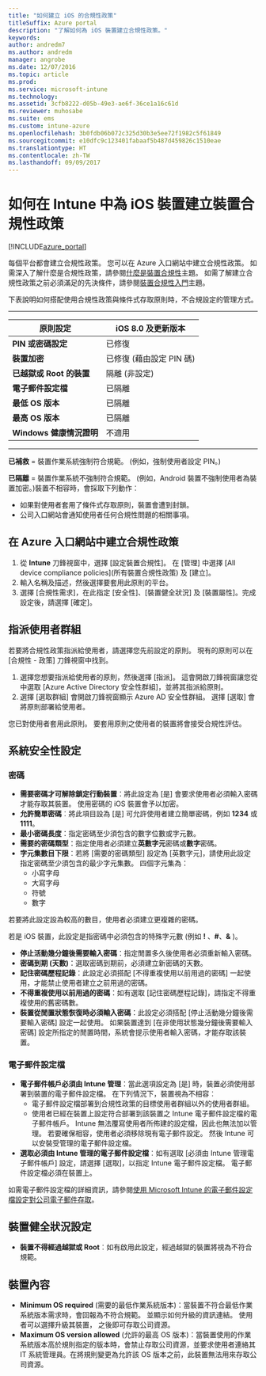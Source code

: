 ```yaml
---
title: "如何建立 iOS 的合規性政策"
titleSuffix: Azure portal
description: "了解如何為 iOS 裝置建立合規性政策。"
keywords: 
author: andredm7
ms.author: andredm
manager: angrobe
ms.date: 12/07/2016
ms.topic: article
ms.prod: 
ms.service: microsoft-intune
ms.technology: 
ms.assetid: 3cfb8222-d05b-49e3-ae6f-36ce1a16c61d
ms.reviewer: muhosabe
ms.suite: ems
ms.custom: intune-azure
ms.openlocfilehash: 3b0fdb06b072c325d30b3e5ee72f1982c5f61849
ms.sourcegitcommit: e10dfc9c123401fabaaf5b487d459826c1510eae
ms.translationtype: HT
ms.contentlocale: zh-TW
ms.lasthandoff: 09/09/2017
---
```

# <a name="how-to-create-a-device-compliance-policy-for-ios-devices-in-intune"></a>如何在 Intune 中為 iOS 裝置建立裝置合規性政策


[!INCLUDE[azure_portal](./includes/azure_portal.md)]

每個平台都會建立合規性政策。  您可以在 Azure 入口網站中建立合規性政策。 如需深入了解什麼是合規性政策，請參閱[什麼是裝置合規性](device-compliance.md)主題。 如需了解建立合規性政策之前必須滿足的先決條件，請參閱[裝置合規性入門](device-compliance-get-started.md)主題。

下表說明如何搭配使用合規性政策與條件式存取原則時，不合規設定的管理方式。

-------------------------------


| **原則設定** | **iOS 8.0 及更新版本** |
| --- | --- |
| **PIN 或密碼設定** | 已修復 |   
| **裝置加密** | 已修復 (藉由設定 PIN 碼) |
| **已越獄或 Root 的裝置** | 隔離 (非設定)
| **電子郵件設定檔** | 已隔離 |
|**最低 OS 版本** | 已隔離 |
| **最高 OS 版本** | 已隔離 |  
| **Windows 健康情況證明** | 不適用 |  
----------------------------


**已補救** = 裝置作業系統強制符合規範。 (例如，強制使用者設定 PIN。)

**已隔離** = 裝置作業系統不強制符合規範。 (例如，Android 裝置不強制使用者為裝置加密。)裝置不相容時，會採取下列動作︰

- 如果對使用者套用了條件式存取原則，裝置會遭到封鎖。
- 公司入口網站會通知使用者任何合規性問題的相關事項。

## <a name="create-a-compliance-policy-in-the-azure-portal"></a>在 Azure 入口網站中建立合規性政策

1. 從 **Intune** 刀鋒視窗中，選擇 [設定裝置合規性]。 在 [管理] 中選擇 [All device compliance policies]\(所有裝置合規性政策) 及 [建立]。
2. 輸入名稱及描述，然後選擇要套用此原則的平台。
3. 選擇 [合規性需求]，在此指定 [安全性]、[裝置健全狀況] 及 [裝置屬性]。完成設定後，請選擇 [確定]。

<!--- 4. Choose **Actions for noncompliance** to say what actions should happen when a device is determined as noncompliant with this policy.
5. In the **Actions for noncompliance** blade, choose **Add** to create a new action.  The action parameters blade allows you to specify the action, email recipients that should receive the notification in addition to the user of the device, and the content of the notification that you want to send.
7. The message template option allows you to create several custom emails depending on when the action is set to take. For example, you can create a message for notifications that are sent for the first time and a different message for final warning before access is blocked. The custom messages that you create can be used for all your device compliance policy.
7. Specify the **Grace period** which determines when that action to take place.  For example, you may want to send a notification as soon as the device is evaluated as noncompliant, but allow some time before enforcing the conditional access policy to block access to company resources like SharePoint online.
8. Choose **Add** to finish creating the action.
9. You can create multiple actions and the sequence in which they should occur. Choose **Ok** when you are finished creating all the actions.--->

## <a name="assign-user-groups"></a>指派使用者群組

若要將合規性政策指派給使用者，請選擇您先前設定的原則。 現有的原則可以在 [合規性 - 政策] 刀鋒視窗中找到。

1. 選擇您想要指派給使用者的原則，然後選擇 [指派]。 這會開啟刀鋒視窗讓您從中選取 [Azure Active Directory 安全性群組]，並將其指派給原則。
2. 選擇 [選取群組] 會開啟刀鋒視窗顯示 Azure AD 安全性群組。  選擇 [選取] 會將原則部署給使用者。

您已對使用者套用此原則。  要套用原則之使用者的裝置將會接受合規性評估。

<!---## Compliance policy settings--->

## <a name="system-security-settings"></a>系統安全性設定

### <a name="password"></a>密碼

- **需要密碼才可解除鎖定行動裝置**：將此設定為 [是] 會要求使用者必須輸入密碼才能存取其裝置。 使用密碼的 iOS 裝置會予以加密。
- **允許簡單密碼**︰將此項目設為 [是] 可允許使用者建立簡單密碼，例如 **1234** 或 **1111**。
- **最小密碼長度**：指定密碼至少須包含的數字位數或字元數。
- **需要的密碼類型**：指定使用者必須建立**英數字元**密碼或**數字**密碼。
- **字元集數目下限**︰若將 [需要的密碼類型] 設定為 [英數字元]，請使用此設定指定密碼至少須包含的最少字元集數。 四個字元集為：
  - 小寫字母
  - 大寫字母
  - 符號
  - 數字

若要將此設定設為較高的數目，使用者必須建立更複雜的密碼。

若是 iOS 裝置，此設定是指密碼中必須包含的特殊字元數 (例如 **!** 、**#**、**&amp;** )。

- **停止活動幾分鐘後需要輸入密碼**：指定閒置多久後使用者必須重新輸入密碼。
- **密碼到期 (天數)**：選取密碼到期前，必須建立新密碼的天數。
- **記住密碼歷程記錄**：此設定必須搭配 [不得重複使用以前用過的密碼] 一起使用，才能禁止使用者建立之前用過的密碼。
- **不得重複使用以前用過的密碼**：如有選取 [記住密碼歷程記錄]，請指定不得重複使用的舊密碼數。
- **裝置從閒置狀態恢復時必須輸入密碼**：此設定必須搭配 [停止活動幾分鐘後需要輸入密碼] 設定一起使用。 如果裝置達到 [在非使用狀態幾分鐘後需要輸入密碼] 設定所指定的閒置時間，系統會提示使用者輸入密碼，才能存取該裝置。

### <a name="email-profile"></a>電子郵件設定檔

- **電子郵件帳戶必須由 Intune 管理**：當此選項設定為 [是] 時，裝置必須使用部署到裝置的電子郵件設定檔。 在下列情況下，裝置視為不相容︰
  - 電子郵件設定檔部署到合規性政策的目標使用者群組以外的使用者群組。
  - 使用者已經在裝置上設定符合部署到該裝置之 Intune 電子郵件設定檔的電子郵件帳戶。 Intune 無法覆寫使用者所佈建的設定檔，因此也無法加以管理。 若要確保相容，使用者必須移除現有電子郵件設定。 然後 Intune 可以安裝受管理的電子郵件設定檔。
- **選取必須由 Intune 管理的電子郵件設定檔**︰如有選取 [必須由 Intune 管理電子郵件帳戶] 設定，請選擇 [選取]，以指定 Intune 電子郵件設定檔。 電子郵件設定檔必須在裝置上。

如需電子郵件設定檔的詳細資訊，請參閱[使用 Microsoft Intune 的電子郵件設定檔設定對公司電子郵件存取](https://docs.microsoft.com/intune-classic/deploy-use/configure-access-to-corporate-email-using-email-profiles-with-microsoft-intune)。

## <a name="device-health-settings"></a>裝置健全狀況設定

- **裝置不得經過越獄或 Root**︰如有啟用此設定，經過越獄的裝置將視為不符合規範。

## <a name="device-properties"></a>裝置內容

- **Minimum OS required** (需要的最低作業系統版本)：當裝置不符合最低作業系統版本需求時，會回報為不符合規範。 並顯示如何升級的資訊連結。 使用者可以選擇升級其裝置， 之後即可存取公司資源。
- **Maximum OS version allowed** (允許的最高 OS 版本)：當裝置使用的作業系統版本高於規則指定的版本時，會禁止存取公司資源，並要求使用者連絡其 IT 系統管理員。在將規則變更為允許該 OS 版本之前，此裝置無法用來存取公司資源。

<!--- ## Next steps

[How to monitor device compliance](device-compliance-monitor.md)--->
